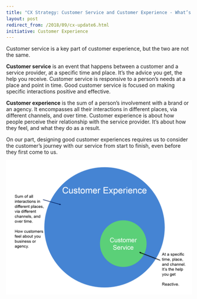 ```yaml
---
title: "CX Strategy: Customer Service and Customer Experience - What’s the Difference?"
layout: post
redirect_from: /2018/09/cx-update6.html
initiative: Customer Experience
---
```




Customer service is a key part of customer experience, but the two are not the same.

**Customer service** is an event that happens between a customer and a service provider, at a specific time and place. It’s the advice you get, the help you receive. Customer service is responsive to a person’s needs at a place and point in time. Good customer service is focused on making specific interactions positive and effective.

**Customer experience** is the sum of a person’s involvement with a brand or an agency. It encompasses all their interactions in different places, via different channels, and over time. Customer experience is about how people perceive their relationship with the service provider. It’s about how they feel, and what they do as a result.

On our part, designing good customer experiences requires us to consider the customer’s journey with our service from start to finish, even before they first come to us.

<img src="/images/customer-experience/2018-09-18-CX-CS.png" alt="CX vs CS" class="img-responsive">
